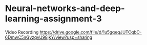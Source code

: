 # Neural-networks-and-deep-learning-assignment-3

Video Recording
https://drive.google.com/file/d/1u5gqeqJUTCqbC-6DmwC5nGyzqvU98jkY/view?usp=sharing
